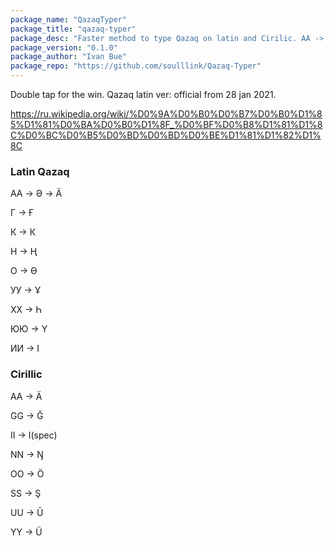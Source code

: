 ```yaml
---
package_name: "QazaqTyper"
package_title: "qazaq-typer"
package_desc: "Faster method to type Qazaq on latin and Cirilic. AA -> Ә "
package_version: "0.1.0"
package_author: "Ivan Bue"
package_repo: "https://github.com/soulllink/Qazaq-Typer"
---
```

Double tap for the win.
Qazaq latin ver: official from 28 jan 2021.

https://ru.wikipedia.org/wiki/%D0%9A%D0%B0%D0%B7%D0%B0%D1%85%D1%81%D0%BA%D0%B0%D1%8F_%D0%BF%D0%B8%D1%81%D1%8C%D0%BC%D0%B5%D0%BD%D0%BD%D0%BE%D1%81%D1%82%D1%8C

### Latin Qazaq

AA -> Ә -> Ä

Г -> Ғ

К -> К

Н -> Ң

О -> Ө

УУ -> Ұ

ХХ -> Һ

ЮЮ -> Ү

ИИ -> І

### Cirillic

AA -> Ä

GG -> Ğ

II -> I(spec)

NN -> Ŋ

OO -> Ö

SS -> Ş

UU -> Ū

YY -> Ü
